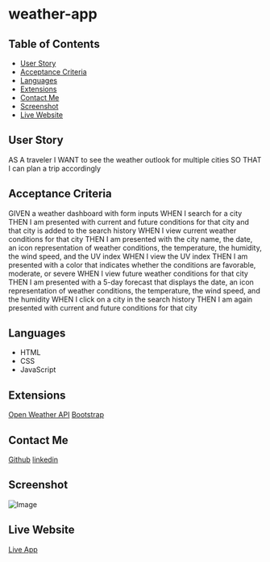 # weather-app

## Table of Contents

- [User Story](#User-Story)
- [Acceptance Criteria](#Acceptance-Criteria)
- [Languages](#Languages)
- [Extensions](#Extensions)
- [Contact Me](#Contact-Me)
- [Screenshot](#Screenshot)
- [Live Website](##Live%20website)

## User Story

   AS A traveler
   I WANT to see the weather outlook for multiple cities
   SO THAT I can plan a trip accordingly

## Acceptance Criteria   

   GIVEN a weather dashboard with form inputs
   WHEN I search for a city
   THEN I am presented with current and future conditions for that city and that city is added to the search history
   WHEN I view current weather conditions for that city
   THEN I am presented with the city name, the date, an icon representation of weather conditions, the temperature, the humidity, the wind speed, and the UV index
   WHEN I view the UV index
   THEN I am presented with a color that indicates whether the conditions are favorable, moderate, or severe
   WHEN I view future weather conditions for that city
   THEN I am presented with a 5-day forecast that displays the date, an icon representation of weather conditions, the temperature, the wind speed, and the humidity
   WHEN I click on a city in the search history
   THEN I am again presented with current and future conditions for that city

## Languages

- HTML
- CSS
- JavaScript

## Extensions

[Open Weather API](https://openweathermap.org/api/one-call-api)
[Bootstrap](https://getbootstrap.com)

## Contact Me

[Github](https://github.com/msnaye)
[linkedin](https://www.linkedin.com/in/mayra-ibarra-78588588/)

## Screenshot

![Image](./assets/images/WeatherApp.png)

## Live Website

[Live App](https://msnaye.github.io/weather-app/)



   
       

